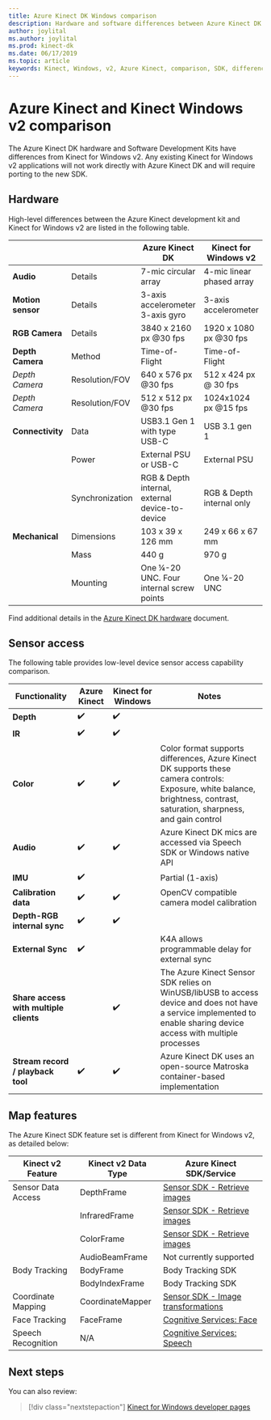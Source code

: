 ```yaml
---
title: Azure Kinect DK Windows comparison
description: Hardware and software differences between Azure Kinect DK and Kinect for Windows v2
author: joylital
ms.author: joylital
ms.prod: kinect-dk
ms.date: 06/17/2019
ms.topic: article
keywords: Kinect, Windows, v2, Azure Kinect, comparison, SDK, differences, hardware, software 
---
```


# Azure Kinect and Kinect Windows v2 comparison

The Azure Kinect DK hardware and Software Development Kits have differences from Kinect for Windows v2. Any existing Kinect for Windows v2 applications will not work directly with Azure Kinect DK and will require porting to the new SDK.  

## Hardware

High-level differences between the Azure Kinect development kit and Kinect for Windows v2 are listed in the following table.

|    |      | Azure Kinect DK |  Kinect for Windows v2 |
|----------|---------------|--------| ------------|
| **Audio** | Details  | 7-mic circular array | 4-mic linear phased array |
| **Motion sensor** | Details | 3-axis accelerometer  3-axis gyro | 3-axis accelerometer |
| **RGB Camera**    | Details | 3840 x 2160 px @30 fps | 1920 x 1080 px @30 fps |
| **Depth Camera**  | Method   | Time-of-Flight | Time-of-Flight |
| *Depth Camera* | Resolution/FOV | 640 x 576 px @30 fps | 512 x 424 px @ 30 fps |
| *Depth Camera* | Resolution/FOV | 512 x 512 px @30 fps | 1024x1024 px @15 fps |
| **Connectivity** | Data | USB3.1 Gen 1 with type USB-C  | USB 3.1 gen 1|
|  | Power | External PSU or USB-C | External PSU |
|  | Synchronization | RGB & Depth internal, external device-to-device| RGB & Depth internal only |
| **Mechanical** | Dimensions | 103 x 39 x 126 mm | 249 x 66 x 67 mm |
|  | Mass | 440 g | 970 g |
| | Mounting | One ¼-20 UNC. Four internal screw points | One ¼-20 UNC |

Find additional details in the [Azure Kinect DK hardware](hardware-specification.md) document.

## Sensor access

The following table provides low-level device sensor access capability comparison.

| **Functionality**| **Azure Kinect** | **Kinect for Windows** | **Notes** |
|---------|---------|------------|---------|
| **Depth** | ✔️ | ✔️ |    |   |
| **IR** | ✔️ | ✔️ |  |
| **Color** | ✔️ | ✔️ | Color format supports differences, Azure Kinect DK supports these camera controls: Exposure, white balance, brightness, contrast, saturation, sharpness, and gain control |
| **Audio** | ✔️ | ✔️ | Azure Kinect DK mics are accessed via Speech SDK or Windows native API |
| **IMU** | ✔️ |  | Partial (1-axis) |
| **Calibration data** | ✔️ | ✔️ | OpenCV compatible camera model calibration |
| **Depth-RGB internal sync** | ✔️ | ✔️ |  |
| **External Sync**| ✔️|  | K4A allows programmable delay for external sync |
| **Share access with multiple clients** | | ✔️ | The Azure Kinect Sensor SDK relies on WinUSB/libUSB to access device and does not have a service implemented to enable sharing device access with multiple processes |
| **Stream record / playback tool** | ✔️ | ✔️ | Azure Kinect DK uses an open-source Matroska container-based implementation |

## Map features

The Azure Kinect SDK feature set is different from Kinect for Windows v2, as detailed below:

| **Kinect v2 Feature** | **Kinect v2 Data Type** | **Azure Kinect SDK/Service** |
|--------|--------|------|
| Sensor Data Access |DepthFrame| [Sensor SDK - Retrieve images](retrieve-images.md) 
| |InfraredFrame | [Sensor SDK - Retrieve images](retrieve-images.md) 
| | ColorFrame | [Sensor SDK - Retrieve images](retrieve-images.md) | 
| | AudioBeamFrame |Not currently supported 
| Body Tracking | BodyFrame | Body Tracking SDK |
| | BodyIndexFrame | Body Tracking SDK  |
| Coordinate Mapping|CoordinateMapper| [Sensor SDK - Image transformations](use-image-transformation.md) |
|Face Tracking | FaceFrame | [Cognitive Services: Face](https://azure.microsoft.com/services/cognitive-services/face/)       |
|    Speech   Recognition    |    N/A                      |    [Cognitive Services: Speech](https://azure.microsoft.com/services/cognitive-services/directory/speech/)     |

## Next steps

You can also review:

> [!div class="nextstepaction"]
>[Kinect for Windows developer pages](https://developer.microsoft.com/windows/kinect)

